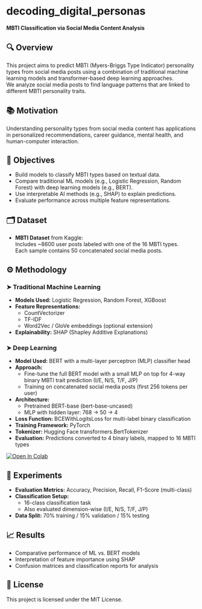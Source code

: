# decoding_digital_personas

**MBTI Classification via Social Media Content Analysis**

## 🔍 Overview

This project aims to predict MBTI (Myers-Briggs Type Indicator) personality types from social media posts using a combination of traditional machine learning models and transformer-based deep learning approaches.  
We analyze social media posts to find language patterns that are linked to different MBTI personality traits.

## 📚 Motivation

Understanding personality types from social media content has applications in personalized recommendations, career guidance, mental health, and human-computer interaction. 

## 🧠 Objectives

- Build models to classify MBTI types based on textual data.
- Compare traditional ML models (e.g., Logistic Regression, Random Forest) with deep learning models (e.g., BERT).
- Use interpretable AI methods (e.g., SHAP) to explain predictions.
- Evaluate performance across multiple feature representations.

## 🗂️ Dataset

- **MBTI Dataset** from Kaggle:  
  Includes ~8600 user posts labeled with one of the 16 MBTI types.  
  Each sample contains 50 concatenated social media posts.

## ⚙️ Methodology

### ➤ Traditional Machine Learning

- **Models Used:** Logistic Regression, Random Forest, XGBoost
- **Feature Representations:**
  - CountVectorizer
  - TF-IDF
  - Word2Vec / GloVe embeddings (optional extension)
- **Explainability:** SHAP (Shapley Additive Explanations)

### ➤ Deep Learning

- **Model Used:** BERT with a multi-layer perceptron (MLP) classifier head
- **Approach:**
  - Fine-tune the full BERT model with a small MLP on top for 4-way binary MBTI trait prediction (I/E, N/S, T/F, J/P)
  - Training on concatenated social media posts (first 256 tokens per user)
- **Architecture:**
  - Pretrained BERT-base (bert-base-uncased)
  - MLP with hidden layer: 768 → 50 → 4
- **Loss Function:** BCEWithLogitsLoss for multi-label binary classification
- **Training Framework:** PyTorch
- **Tokenizer:** Hugging Face transformers.BertTokenizer
- **Evaluation:** Predictions converted to 4 binary labels, mapped to 16 MBTI types

[![Open In Colab](https://colab.research.google.com/assets/colab-badge.svg)](https://colab.research.google.com/github/xyzesther/decoding_digital_personas/blob/main/BERT_MLP_Model_MBTI_Prediction.ipynb)


## 🧪 Experiments

- **Evaluation Metrics:** Accuracy, Precision, Recall, F1-Score (multi-class)
- **Classification Setup:**
  - 16-class classification task
  - Also evaluated dimension-wise (I/E, N/S, T/F, J/P)
- **Data Split:** 70% training / 15% validation / 15% testing

## 📈 Results

- Comparative performance of ML vs. BERT models
- Interpretation of feature importance using SHAP
- Confusion matrices and classification reports for analysis


## 📄 License

This project is licensed under the MIT License.

